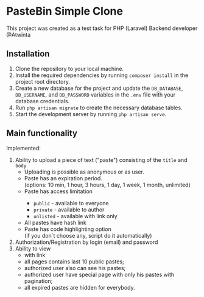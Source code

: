<!DOCTYPE html>
<html>
  <head>
    <meta charset="UTF-8">
  </head>
  <body>
    <h1>PasteBin Simple Clone</h1>
    <p>This project was created as a test task for PHP (Laravel) Backend developer @Atwinta </p>
    <h2>Installation</h2>
    <ol>
      <li>Clone the repository to your local machine.</li>
      <li>Install the required dependencies by running <code>composer install</code> in the project root directory.</li>
      <li>Create a new database for the project and update the 
        <code>DB_DATABASE</code>, 
        <code>DB_USERNAME</code>, and 
        <code>DB_PASSWORD</code> variables in the <code>.env</code> file with your database credentials.</li>
      <li>Run <code>php artisan migrate</code> to create the necessary database tables.</li>
      <li>Start the development server by running <code>php artisan serve</code>.</li>
    </ol>
    <h2>Main functionality</h2>
    <p>Implemented:</p>
    <ol>
        <li>Ability to upload a piece of text ("paste") consisting of the <code>title</code> and <code>body</code>
    <ul>
        <li>Uploading is possible as anonymous or as user.</li>
        <li>Paste has an expiration period. <br> (options: 10 min, 1 hour, 3 hours, 1 day, 1 week, 1 month, unlimited)</li>
        <li>Paste has access limitation</li>
        <ul>
        <li><code>public</code> - available to everyone</li>
        <li><code>private</code> - available to author</li>
        <li><code>unlisted</code> - available with link only</li>
        </ul>
        <li>All pastes have hash link</li>
        <li>Paste has code highlighting option <br> (if you don`t choose any, script do it automatically)</li>
    </ul>
        </li>
        <li>Authorization/Registration by login (email) and password
        </li>
    <li>Ability to view
    <ul>
    <li>with link</li>
    <li>all pages contains last 10 public pastes;</li>
    <li>authorized user also can see his pastes;</li>
    <li>authorized user have special page with only his pastes with pagination;</li>
    <li>all expired pastes are hidden for everybody.</li>
    </ul>
    </li>
</ol>
</body>
